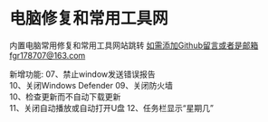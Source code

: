 # 电脑修复和常用工具网
内置电脑常用修复和常用工具网站跳转
如需添加Github留言或者是邮箱fgr178707@163.com

新增功能:
07、禁止window发送错误报告      
10、关闭Windows Defender
09、关闭防火墙                  
10、检查更新而不自动下载更新  
11、关闭自动播放或自动打开U盘 
12、任务栏显示“星期几” 
